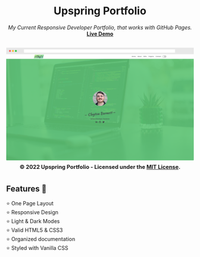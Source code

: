 <div align="center">
<h1>Upspring Portfolio</h1>
<i>My Current Responsive Developer Portfolio, that works with GitHub Pages.</i><br>
<a href="https://cbarnett427.github.io/Upspring-Portfolio/"><b>Live Demo</b></a>
<h2 align="center">
  <img src="https://github.com/cbarnett427/Upspring-Portfolio/blob/main/img/UpspringExample.png" alt="Upspring Portfolio"/>
  <sub><sup>© 2022 Upspring Portfolio - Licensed under the <a href="./LICENSE">MIT License</a>.</sup></sub>
  <br>
</h2>
</div>

## Features :tada:
:star: One Page Layout\
:star: Responsive Design\
:star: Light & Dark Modes\
:star: Valid HTML5 & CSS3\
:star: Organized documentation\
:star: Styled with Vanilla CSS

